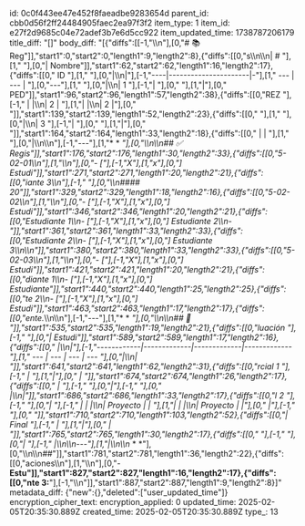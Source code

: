 id: 0c0f443ee47e452f8faeadbe9283654d
parent_id: cbb0d56f2ff24484905faec2ea97f3f2
item_type: 1
item_id: e27f2d9685c04e72adef3b7e6d5cc922
item_updated_time: 1738787206179
title_diff: "[]"
body_diff: "[{\"diffs\":[[-1,\"\\\n\"],[0,\"# 📚 Reg\"]],\"start1\":0,\"start2\":0,\"length1\":9,\"length2\":8},{\"diffs\":[[0,\"s\\\n\\\n| #  \"],[1,\" \"],[0,\"| Nombre\"]],\"start1\":62,\"start2\":62,\"length1\":16,\"length2\":17},{\"diffs\":[[0,\" ID \"],[1,\" \"],[0,\"|\\\n|\"],[-1,\"----|----------------------|-\"],[1,\" --- | --- | \"],[0,\"---\"],[1,\" \"],[0,\"|\\\n| 1  \"],[-1,\"|     \"],[0,\" \"],[1,\"|\"],[0,\" PED\"]],\"start1\":96,\"start2\":96,\"length1\":57,\"length2\":38},{\"diffs\":[[0,\"REZ \"],[-1,\"              |    |\\\n| 2  |                 \"],[1,\"|     |\\\n| 2   |\"],[0,\"    \"]],\"start1\":139,\"start2\":139,\"length1\":52,\"length2\":23},{\"diffs\":[[0,\"    \"],[1,\" \"],[0,\"|\\\n| 3  \"],[-1,\"|                \"],[0,\" \"],[1,\"|\"],[0,\"    \"]],\"start1\":164,\"start2\":164,\"length1\":33,\"length2\":18},{\"diffs\":[[0,\" |     |    \"],[1,\" \"],[0,\"|\\\n\\\n\"],[-1,\"---\"],[1,\"* * *\"],[0,\"\\\n\\\n## ✅ Regis\"]],\"start1\":176,\"start2\":176,\"length1\":30,\"length2\":33},{\"diffs\":[[0,\"5-02-01\\\n\"],[1,\"\\\n\"],[0,\"- [\"],[-1,\"X\"],[1,\"x\"],[0,\"] Estudi\"]],\"start1\":271,\"start2\":271,\"length1\":20,\"length2\":21},{\"diffs\":[[0,\"iante 3\\\n\"],[-1,\"  \"],[0,\"\\\n#### 20\"]],\"start1\":329,\"start2\":329,\"length1\":18,\"length2\":16},{\"diffs\":[[0,\"5-02-02\\\n\"],[1,\"\\\n\"],[0,\"- [\"],[-1,\"X\"],[1,\"x\"],[0,\"] Estudi\"]],\"start1\":346,\"start2\":346,\"length1\":20,\"length2\":21},{\"diffs\":[[0,\"Estudiante 1\\\n- [\"],[-1,\"X\"],[1,\"x\"],[0,\"] Estudiante 2\\\n-\"]],\"start1\":361,\"start2\":361,\"length1\":33,\"length2\":33},{\"diffs\":[[0,\"Estudiante 2\\\n- [\"],[-1,\"X\"],[1,\"x\"],[0,\"] Estudiante 3\\\n\\\n\"]],\"start1\":380,\"start2\":380,\"length1\":33,\"length2\":33},{\"diffs\":[[0,\"5-02-03\\\n\"],[1,\"\\\n\"],[0,\"- [\"],[-1,\"X\"],[1,\"x\"],[0,\"] Estudi\"]],\"start1\":421,\"start2\":421,\"length1\":20,\"length2\":21},{\"diffs\":[[0,\"diante 1\\\n- [\"],[-1,\"X\"],[1,\"x\"],[0,\"] Estudiante\"]],\"start1\":440,\"start2\":440,\"length1\":25,\"length2\":25},{\"diffs\":[[0,\"te 2\\\n- [\"],[-1,\"X\"],[1,\"x\"],[0,\"] Estudi\"]],\"start1\":463,\"start2\":463,\"length1\":17,\"length2\":17},{\"diffs\":[[0,\"ente.*\\\n\\\n\"],[-1,\"---\"],[1,\"* * *\"],[0,\"\\\n\\\n## 🎯 \"]],\"start1\":535,\"start2\":535,\"length1\":19,\"length2\":21},{\"diffs\":[[0,\"luación \"],[-1,\" \"],[0,\"| Estudi\"]],\"start1\":589,\"start2\":589,\"length1\":17,\"length2\":16},{\"diffs\":[[0,\" |\\\n|\"],[-1,\"------------|-------------|-------------|-------------\"],[1,\" --- | --- | --- | --- \"],[0,\"|\\\n| \"]],\"start1\":641,\"start2\":641,\"length1\":62,\"length2\":31},{\"diffs\":[[0,\"rcial 1 \"],[-1,\" |        \"],[1,\"|\"],[0,\"     |  \"]],\"start1\":674,\"start2\":674,\"length1\":26,\"length2\":17},{\"diffs\":[[0,\"  |     \"],[-1,\"        \"],[0,\"|\"],[-1,\"        \"],[0,\"     |\\\n|\"]],\"start1\":686,\"start2\":686,\"length1\":33,\"length2\":17},{\"diffs\":[[0,\"l 2 \"],[-1,\" \"],[0,\"|     \"],[-1,\"        |             |             |\\\n| Proyecto   |             |        \"],[1,\"|     |     |\\\n| Proyecto |     |\"],[0,\"     |\"],[-1,\"        \"],[0,\"    \"]],\"start1\":710,\"start2\":710,\"length1\":103,\"length2\":52},{\"diffs\":[[0,\"| Final \"],[-1,\"     |        \"],[1,\"|\"],[0,\"     |  \"]],\"start1\":765,\"start2\":765,\"length1\":30,\"length2\":17},{\"diffs\":[[0,\"    \"],[-1,\"        \"],[0,\"|     \"],[-1,\"        |\\\n\\\n---\"],[1,\"|\\\n\\\n* * *\"],[0,\"\\\n\\\n##\"]],\"start1\":781,\"start2\":781,\"length1\":36,\"length2\":22},{\"diffs\":[[0,\"aciones\\\n\"],[1,\"\\\n\"],[0,\"- **Estu\"]],\"start1\":827,\"start2\":827,\"length1\":16,\"length2\":17},{\"diffs\":[[0,\"nte 3:**\"],[-1,\"\\\n\"]],\"start1\":887,\"start2\":887,\"length1\":9,\"length2\":8}]"
metadata_diff: {"new":{},"deleted":["user_updated_time"]}
encryption_cipher_text: 
encryption_applied: 0
updated_time: 2025-02-05T20:35:30.889Z
created_time: 2025-02-05T20:35:30.889Z
type_: 13